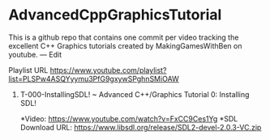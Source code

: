 # AdvancedCppGraphicsTutorial
This is a github repo that contains one commit per video tracking the excellent C++ Graphics tutorials created by MakingGamesWithBen on youtube. — Edit

Playlist URL
https://www.youtube.com/playlist?list=PLSPw4ASQYyymu3PfG9gxywSPghnSMiOAW

1. T-000-InstallingSDL! ~ Advanced C++/Graphics Tutorial 0: Installing SDL! 

	*Video: https://www.youtube.com/watch?v=FxCC9Ces1Yg
	*SDL Download URL: https://www.libsdl.org/release/SDL2-devel-2.0.3-VC.zip

